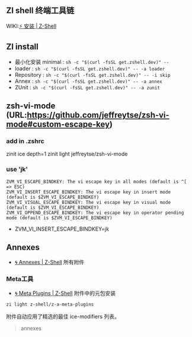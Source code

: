 ## ZI shell 终端工具链
WIKI:[⚡️ 安装 | Z-Shell](https://wiki.zshell.dev/zh-Hans/docs/getting_started/installation)

## ZI install
- 最小化安装 minimal : `sh -c "$(curl -fsSL get.zshell.dev)" --`
- loader  : `sh -c "$(curl -fsSL get.zshell.dev)" -- -a loader`
- Repository : `sh -c "$(curl -fsSL get.zshell.dev)" -- -i skip`
- Annex : `sh -c "$(curl -fsSL get.zshell.dev)" -- -a annex` 
- ZUnit : `sh -c "$(curl -fsSL get.zshell.dev)" -- -a zunit`




## zsh-vi-mode (URL:https://github.com/jeffreytse/zsh-vi-mode#custom-escape-key)
### add in .zshrc
zinit ice depth=1
zinit light jeffreytse/zsh-vi-mode
### use 'jk'
```
ZVM_VI_ESCAPE_BINDKEY: The vi escape key in all modes (default is ^[ => ESC)
ZVM_VI_INSERT_ESCAPE_BINDKEY: The vi escape key in insert mode (default is $ZVM_VI_ESCAPE_BINDKEY)
ZVM_VI_VISUAL_ESCAPE_BINDKEY: The vi escape key in visual mode (default is $ZVM_VI_ESCAPE_BINDKEY)
ZVM_VI_OPPEND_ESCAPE_BINDKEY: The vi escape key in operator pending mode (default is $ZVM_VI_ESCAPE_BINDKEY)
```
- ZVM_VI_INSERT_ESCAPE_BINDKEY=jk


## Annexes
- [🌀 Annexes | Z-Shell](https://wiki.zshell.dev/ecosystem/category/-annexes)
所有附件

### Meta工具
- [🌀 Meta Plugins | Z-Shell](https://wiki.zshell.dev/ecosystem/annexes/meta-plugins)
附件中的元包安装
```sh taital:~/.zshrc
zi light z-shell/z-a-meta-plugins
```
附件自动应用了精选的最佳 ice-modifiers 列表。

> annexes
> > 


